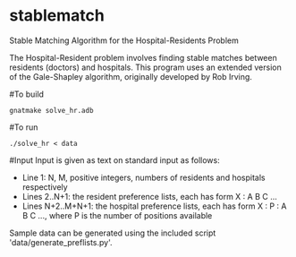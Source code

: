 # stablematch
Stable Matching Algorithm for the Hospital-Residents Problem

The Hospital-Resident problem involves finding stable matches between residents (doctors) and hospitals. This program uses an extended version of the Gale-Shapley algorithm, originally developed by Rob Irving.

#To build
```
gnatmake solve_hr.adb
```

#To run 
```
./solve_hr < data
```

#Input
Input is given as text on standard input as follows:
- Line 1: N, M, positive integers, numbers of residents and hospitals respectively
- Lines 2..N+1: the resident preference lists, each has form X : A B C ...
- Lines N+2..M+N+1: the hospital preference lists, each has form X : P : A B C ..., where P is the number of positions available

Sample data can be generated using the included script 'data/generate_preflists.py'.
